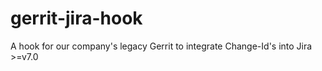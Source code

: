 # gerrit-jira-hook

A hook for our company's legacy Gerrit to integrate Change-Id's into Jira >=v7.0